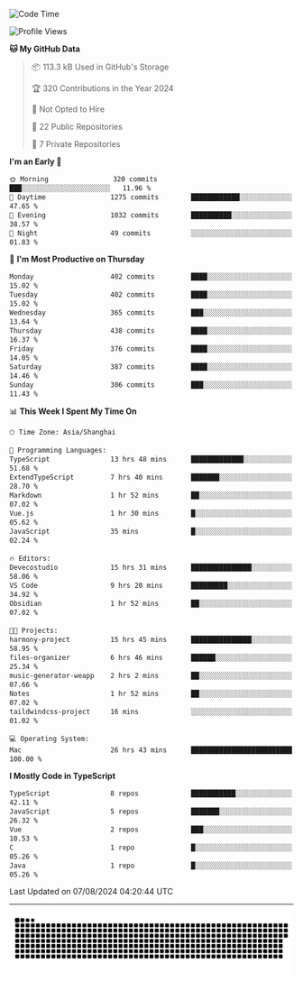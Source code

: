 <!--
<picture>
  <source
    srcset="https://github-readme-stats.vercel.app/api?username=kevinxft&show_icons=true&theme=dark"
    media="(prefers-color-scheme: dark)"
  />
  <source
    srcset="https://github-readme-stats.vercel.app/api?username=kevinxft&show_icons=true"
    media="(prefers-color-scheme: light), (prefers-color-scheme: no-preference)"
  />
  <img src="https://github-readme-stats.vercel.app/api?username=kevinxft&show_icons=true" />
</picture>
-->

<!--START_SECTION:waka-->
![Code Time](http://img.shields.io/badge/Code%20Time-2%2C428%20hrs%2016%20mins-blue)

![Profile Views](http://img.shields.io/badge/Profile%20Views-28-blue)

**🐱 My GitHub Data** 

> 📦 113.3 kB Used in GitHub's Storage 
 > 
> 🏆 320 Contributions in the Year 2024
 > 
> 🚫 Not Opted to Hire
 > 
> 📜 22 Public Repositories 
 > 
> 🔑 7 Private Repositories 
 > 
**I'm an Early 🐤** 

```text
🌞 Morning                320 commits         ███░░░░░░░░░░░░░░░░░░░░░░   11.96 % 
🌆 Daytime                1275 commits        ████████████░░░░░░░░░░░░░   47.65 % 
🌃 Evening                1032 commits        ██████████░░░░░░░░░░░░░░░   38.57 % 
🌙 Night                  49 commits          ░░░░░░░░░░░░░░░░░░░░░░░░░   01.83 % 
```
📅 **I'm Most Productive on Thursday** 

```text
Monday                   402 commits         ████░░░░░░░░░░░░░░░░░░░░░   15.02 % 
Tuesday                  402 commits         ████░░░░░░░░░░░░░░░░░░░░░   15.02 % 
Wednesday                365 commits         ███░░░░░░░░░░░░░░░░░░░░░░   13.64 % 
Thursday                 438 commits         ████░░░░░░░░░░░░░░░░░░░░░   16.37 % 
Friday                   376 commits         ████░░░░░░░░░░░░░░░░░░░░░   14.05 % 
Saturday                 387 commits         ████░░░░░░░░░░░░░░░░░░░░░   14.46 % 
Sunday                   306 commits         ███░░░░░░░░░░░░░░░░░░░░░░   11.43 % 
```


📊 **This Week I Spent My Time On** 

```text
🕑︎ Time Zone: Asia/Shanghai

💬 Programming Languages: 
TypeScript               13 hrs 48 mins      █████████████░░░░░░░░░░░░   51.68 % 
ExtendTypeScript         7 hrs 40 mins       ███████░░░░░░░░░░░░░░░░░░   28.70 % 
Markdown                 1 hr 52 mins        ██░░░░░░░░░░░░░░░░░░░░░░░   07.02 % 
Vue.js                   1 hr 30 mins        █░░░░░░░░░░░░░░░░░░░░░░░░   05.62 % 
JavaScript               35 mins             █░░░░░░░░░░░░░░░░░░░░░░░░   02.24 % 

🔥 Editors: 
Devecostudio             15 hrs 31 mins      ███████████████░░░░░░░░░░   58.06 % 
VS Code                  9 hrs 20 mins       █████████░░░░░░░░░░░░░░░░   34.92 % 
Obsidian                 1 hr 52 mins        ██░░░░░░░░░░░░░░░░░░░░░░░   07.02 % 

🐱‍💻 Projects: 
harmony-project          15 hrs 45 mins      ███████████████░░░░░░░░░░   58.95 % 
files-organizer          6 hrs 46 mins       ██████░░░░░░░░░░░░░░░░░░░   25.34 % 
music-generator-weapp    2 hrs 2 mins        ██░░░░░░░░░░░░░░░░░░░░░░░   07.66 % 
Notes                    1 hr 52 mins        ██░░░░░░░░░░░░░░░░░░░░░░░   07.02 % 
taildwindcss-project     16 mins             ░░░░░░░░░░░░░░░░░░░░░░░░░   01.02 % 

💻 Operating System: 
Mac                      26 hrs 43 mins      █████████████████████████   100.00 % 
```

**I Mostly Code in TypeScript** 

```text
TypeScript               8 repos             ███████████░░░░░░░░░░░░░░   42.11 % 
JavaScript               5 repos             ███████░░░░░░░░░░░░░░░░░░   26.32 % 
Vue                      2 repos             ███░░░░░░░░░░░░░░░░░░░░░░   10.53 % 
C                        1 repo              █░░░░░░░░░░░░░░░░░░░░░░░░   05.26 % 
Java                     1 repo              █░░░░░░░░░░░░░░░░░░░░░░░░   05.26 % 
```




 Last Updated on 07/08/2024 04:20:44 UTC
<!--END_SECTION:waka-->

---

<picture>
  <source media="(prefers-color-scheme: dark)" srcset="https://raw.githubusercontent.com/kevinxft/kevinxft/output/github-contribution-grid-snake-dark.svg">
  <source media="(prefers-color-scheme: light)" srcset="https://raw.githubusercontent.com/kevinxft/kevinxft/output/github-contribution-grid-snake.svg">
  <img alt="github contribution grid snake animation" src="https://raw.githubusercontent.com/kevinxft/kevinxft/output/github-contribution-grid-snake.svg">
</picture>